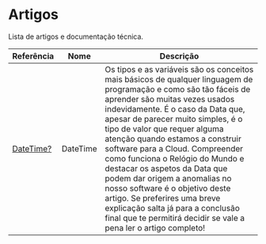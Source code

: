 # Artigos

Lista de artigos e documentação técnica.

| Referência | Nome | Descrição
| - | - | -
| [DateTime?](./Datetime.md) | DateTime | Os tipos e as variáveis são os conceitos mais básicos de qualquer linguagem de programação e como são tão fáceis de aprender são muitas vezes usados indevidamente. É o caso da Data que, apesar de parecer muito simples, é o tipo de valor que requer alguma atenção quando estamos a construir software para a Cloud. Compreender como funciona o Relógio do Mundo e destacar os aspetos da Data que podem dar origem a anomalias no nosso software é o objetivo deste artigo. Se preferires uma breve explicação salta já para a conclusão final que te permitirá decidir se vale a pena ler o artigo completo!
